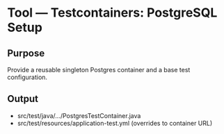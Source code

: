 # Tool — Testcontainers: PostgreSQL Setup

## Purpose
Provide a reusable singleton Postgres container and a base test configuration.

## Output
- src/test/java/.../PostgresTestContainer.java
- src/test/resources/application-test.yml (overrides to container URL)
